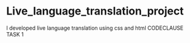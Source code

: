 # Live_language_translation_project
I developed live language translation using css and html 
CODECLAUSE TASK 1

